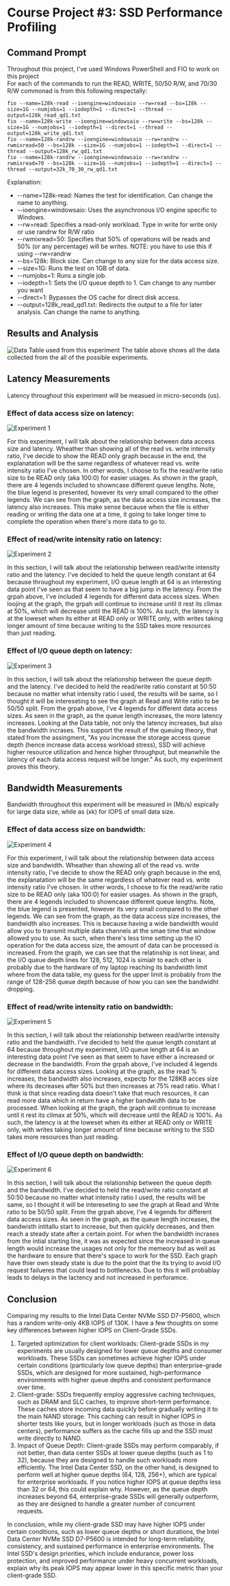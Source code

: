 # Course Project #3: SSD Performance Profiling

## Command Prompt
Throughout this project, I've used Windows PowerShell and FIO to work on this project  
For each of the commands to run the READ, WRITE, 50/50 R/W, and 70/30 R/W commonad is from this following respectally:  
```
fio --name=128k-read --ioengine=windowsaio --rw=read --bs=128k --size=1G --numjobs=1 --iodepth=1 --direct=1 --thread --output=128k_read_qd1.txt
fio --name=128k-write --ioengine=windowsaio --rw=write --bs=128k --size=1G --numjobs=1 --iodepth=1 --direct=1 --thread --output=128k_write_qd1.txt
fio --name=128k-randrw --ioengine=windowsaio --rw=randrw --rwmixread=50 --bs=128k --size=1G --numjobs=1 --iodepth=1 --direct=1 --thread --output=128k_rw_qd1.txt
fio --name=128k-randrw --ioengine=windowsaio --rw=randrw --rwmixread=70 --bs=128k --size=1G --numjobs=1 --iodepth=1 --direct=1 --thread --output=32k_70_30_rw_qd1.txt
```

Explanation:  
- --name=128k-read: Names the test for identification. Can change the name to anything.
- --ioengine=windowsaio: Uses the asynchronous I/O engine specific to Windows.
- --rw=read: Specifies a read-only workload. Type in write for write only or use randrw for R/W ratio
- --rwmixread=50: Specifies that 50% of operations will be reads and 50% (or any percentage) will be writes. NOTE: you have to use this if using --rw=randrw
- --bs=128k: Block size. Can change to any size for the data access size.
- --size=1G: Runs the test on 1GB of data.
- --numjobs=1: Runs a single job.
- --iodepth=1: Sets the I/O queue depth to 1. Can change to any number you want
- --direct=1: Bypasses the OS cache for direct disk access.
- --output=128k_read_qd1.txt: Redirects the output to a file for later analysis. Can change the name to anything.

## Results and Analysis
![Data Table used from this experiment](https://github.com/PritomP25/Adanced-Computer-System/blob/f896f5f1ba2b5e96a08352e0fe40acee16102df8/Project3/Images/Full_Data.PNG)
The table above shows all the data collected from the all of the possible experiments.

## Latency Measurements
Latency throughout this experiment will be measued in micro-seconds (us).

### Effect of data access size on latency: 
![Experiment 1](https://github.com/PritomP25/Adanced-Computer-System/blob/86b966c1e909a9f30383d4ba60b5b1b223c9ae52/Project3/Images/Data%20Access%20Size%20vs.%20Latency%20at%20READ%20only.png)

For this experiment, I will talk about the relationship between data access size and latency. Wheather than showing all of the read vs. write intensity ratio, I've decide to show the READ only graph because in the end, the explanatation will be the same regardless of whatever read vs. write intensity ratio I've chosen. In other words, I choose to fix the read/write ratio size to be READ only (aka 100:0) for easier usages. As shown in the graph, there are 4 legends included to showncase different queue lengths. Note, the blue legend is presented, however its very small compared to the other legends. We can see from the graph, as the data access size increases, the latency also increases. This make sense because when the file is either reading or writing the data one at a time, it going to take longer time to complete the operation when there's more data to go to. 


### Effect of read/write intensity ratio on latency:
![Experiment 2](https://github.com/PritomP25/Adanced-Computer-System/blob/8f6518b7f4e6d54726214ca7d4ffc72ed0032ff2/Project3/Images/R_W%20Ratio%20vs%20Latency%20at%20I_O%20queue%20depth%20of%2064.png)

In this section, I will talk about the relationship between read/write intensity ratio and the latency. I've decided to held the queue length constant at 64 because throughout my experiment, I/O queue length at 64 is an interesting data point I've seen as that seem to have a big jump in the latency. From the grpah above, I've included 4 legends for different data access sizes. When loojing at the graph, the grpah will continue to increase until it rest its climax at 50%, which will decrease until the READ is 100%. As such, the latency is at the loweset when its either at READ only or WRITE only, with writes taking longer amount of time because writing to the SSD takes more resources than just reading. 


### Effect of I/O queue depth on latency:
![Experiment 3](https://github.com/PritomP25/Adanced-Computer-System/blob/926fc99f5288cc4e97e145e71ce34244dbc78e35/Project3/Images/I_O%20Queue%20Depth%20vs.%20Latency%20at%2050%25_50%25%20R_W%20Ratio.png)

In this section, I will talk about the relationship between the queue depth and the latency. I've decided to held the read/write ratio constant at 50:50 because no matter what intensity ratio I used, the results will be same, so I thought it will be intereseting to see the graph at Read and Write ratio to be 50/50 split. From the grpah above, I've 4 legends for different data access sizes. As seen in the graph, as the queue length increases, the more latency increases. Looking at the Data table, not only the latency increases, but also the bandwidth incrases. This support the result of the queuing theory, that stated from the assingment, "As you increase the storage access queue depth (hence increase data access workload stress), SSD will achieve higher resource utilization and hence higher throughput, but meanwhile the latency of each data access request will be longer." As such, my experiment proves this theory. 


## Bandwidth Measurements
Bandwidth throughout this experiment will be measured in (Mb/s) espically for large data size, while as (xk) for IOPS of small data size.

### Effect of data access size on bandwidth:
![Experiment 4](https://github.com/PritomP25/Adanced-Computer-System/blob/aaa60461a8fe796df7ca47ab76b784f54dcb9d06/Project3/Images/Data%20Access%20Size%20vs.%20Bandwidth%20at%20READ%20Only.png)

For this experiment, I will talk about the relationship between data access size and bandwidth. Wheather than showing all of the read vs. write intensity ratio, I've decide to show the READ only graph because in the end, the explanatation will be the same regardless of whatever read vs. write intensity ratio I've chosen. In other words, I choose to fix the read/write ratio size to be READ only (aka 100:0) for easier usages. As shown in the graph, there are 4 legends included to showncase different queue lengths. Note, the blue legend is presented, however its very small compared to the other legends. We can see from the graph, as the data access size increases, the bandwidth also increases. This is because having a wide bandwidth would allow you to transmit multiple data channels at the smae time that window allowed you to use. As such, when there's less time setting up the IO operation for the data access size, the amount of data can be processed is increased. From the graph, we can see that the relatinship is not linear, and the I/O queue depth lines for 128, 512, 1024 is simialr to each other is probably due to the hardware of my laptop reaching its bandwidth limit where from the data table, my guess for the upper limit is probably from the range of 128-256 queue depth because of how you can see the bandwidht dropping.


### Effect of read/write intensity ratio on bandwidth:
![Experiment 5](https://github.com/PritomP25/Adanced-Computer-System/blob/2c507f3bcb66c626550d48c7dd67b2767d1472b8/Project3/Images/R_W%20Ratio%20vs%20Bandwidth%20at%20I_O%20queue%20depth%20of%2064.png)

In this section, I will talk about the relationship between read/write intensity ratio and the bandwidth. I've decided to held the queue length constant at 64 because throughout my experiment, I/O queue length at 64 is an interesting data point I've seen as that seem to have either a increased or decrease in the bandwidth. From the grpah above, I've included 4 legends for different data access sizes. Looking at the graph, as the read % increases, the bandwidth also increases, expectp for the 128KB acces size where its decreases after 50% but then increases at 75% read ratio. What I think is that since reading data doesn't take that much resources, it can read more data which in return have a higher bandwidth data to be processed. 
When looking at the graph, the graph will continue to increase until it rest its climax at 50%, which will decrease until the READ is 100%. As such, the latency is at the loweset when its either at READ only or WRITE only, with writes taking longer amount of time because writing to the SSD takes more resources than just reading. 


### Effect of I/O queue depth on bandwidth:
![Experiment 6](https://github.com/PritomP25/Adanced-Computer-System/blob/c2e709e693d55d40e4b7d42ce1df3b8bd7da5893/Project3/Images/I_O%20Queue%20Depth%20vs.%20Bandwidth%20at%2050%25_50%25%20R_W%20Ratio.png)

In this section, I will talk about the relationship between the queue depth and the bandwidth. I've decided to held the read/write ratio constant at 50:50 because no matter what intensity ratio I used, the results will be same, so I thought it will be intereseting to see the graph at Read and Write ratio to be 50/50 split. From the grpah above, I've 4 legends for different data access sizes. As seen in the graph, as the queue length increases, the bandwisth intitallu start to increase, but then quickly decreases, and then reach a steady state after a certain point. For when the bandwidth incrases from the intial starting line, it was as expected since the increased in queue length would increase the usages not only for the memeory but as well as the hardware to ensure that there's space to work for the SSD. Each graph have thier own steady state is due to the point that the its trying to avoid I/O request failueres  that could lead to bottlenecks. Due to this it will probablay leads to delays in the lactency and not increased in perforamce. 

## Conclusion

Comparing my results to the Intel Data Center NVMe SSD D7-P5600, which has a random write-only 4KB IOPS of 130K. I have a few thoughts on some key differences between higher IOPS on Client-Grade SSDs. 
1. Targeted optimization for client workloads: Client-grade SSDs in my experiments are usually designed for lower queue depths and consumer workloads. These SSDs can sometimes achieve higher IOPS under certain conditions (particularly low queue depths) than enterprise-grade SSDs, which are designed for more sustained, high-performance environments with higher queue depths and consistent performance over time.
2. Client-grade: SSDs frequently employ aggressive caching techniques, such as DRAM and SLC caches, to improve short-term performance. These caches store incoming data quickly before gradually writing it to the main NAND storage. This caching can result in higher IOPS in shorter tests like yours, but in longer workloads (such as those in data centers), performance suffers as the cache fills up and the SSD must write directly to NAND.
3. Impact of Queue Depth: Client-grade SSDs may perform comparably, if not better, than data center SSDs at lower queue depths (such as 1 to 32), because they are designed to handle such workloads more efficiently. The Intel Data Center SSD, on the other hand, is designed to perform well at higher queue depths (64, 128, 256+), which are typical for enterprise workloads. If you notice higher IOPS at queue depths less than 32 or 64, this could explain why. However, as the queue depth increases beyond 64, enterprise-grade SSDs will generally outperform, as they are designed to handle a greater number of concurrent requests.

In conclusion, while my client-grade SSD may have higher IOPS under certain conditions, such as lower queue depths or short durations, the Intel Data Center NVMe SSD D7-P5600 is intended for long-term reliability, consistency, and sustained performance in enterprise environments. The Intel SSD's design priorities, which include endurance, power loss protection, and improved performance under heavy concurrent workloads, explain why its peak IOPS may appear lower in this specific metric than your client-grade SSD.

